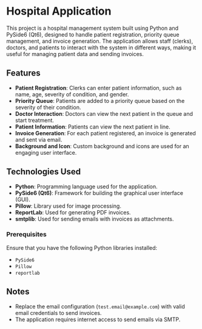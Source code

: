 # Hospital Application

This project is a hospital management system built using Python and PySide6 (Qt6), designed to handle patient registration, priority queue management, and invoice generation. The application allows staff (clerks), doctors, and patients to interact with the system in different ways, making it useful for managing patient data and sending invoices.

## Features

- **Patient Registration**: Clerks can enter patient information, such as name, age, severity of condition, and gender.
- **Priority Queue**: Patients are added to a priority queue based on the severity of their condition.
- **Doctor Interaction**: Doctors can view the next patient in the queue and start treatment.
- **Patient Information**: Patients can view the next patient in line.
- **Invoice Generation**: For each patient registered, an invoice is generated and sent via email.
- **Background and Icon**: Custom background and icons are used for an engaging user interface.

## Technologies Used

- **Python**: Programming language used for the application.
- **PySide6 (Qt6)**: Framework for building the graphical user interface (GUI).
- **Pillow**: Library used for image processing.
- **ReportLab**: Used for generating PDF invoices.
- **smtplib**: Used for sending emails with invoices as attachments.

### Prerequisites

Ensure that you have the following Python libraries installed:

- `PySide6`
- `Pillow`
- `reportlab`

## Notes
- Replace the email configuration (`test.email@example.com`) with valid email credentials to send invoices.
- The application requires internet access to send emails via SMTP.
